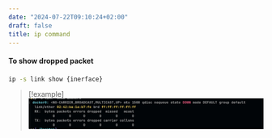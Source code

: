 ```yaml
---
date: "2024-07-22T09:10:24+02:00"
draft: false
title: ip command
---
```


#### To show dropped packet

``` bash
ip -s link show {inerface}
```

> \[!example\]
> ![Pasted_image_20240511194505.png](/static/Pasted_image_20240511194505.png)
